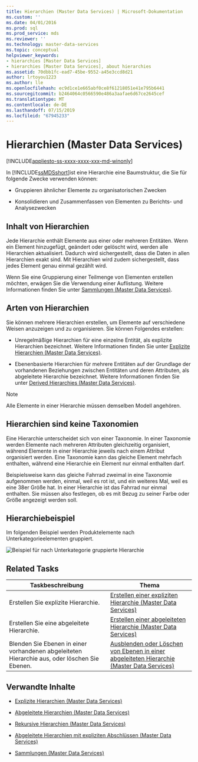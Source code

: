 ```yaml
---
title: Hierarchien (Master Data Services) | Microsoft-Dokumentation
ms.custom: ''
ms.date: 04/01/2016
ms.prod: sql
ms.prod_service: mds
ms.reviewer: ''
ms.technology: master-data-services
ms.topic: conceptual
helpviewer_keywords:
- hierarchies [Master Data Services]
- hierarchies [Master Data Services], about hierarchies
ms.assetid: 70dbb1fc-ead7-45be-9552-a45e3ccd8d21
author: lrtoyou1223
ms.author: lle
ms.openlocfilehash: ec9d1ce1e665abf0ce8f61218051e41e795b6441
ms.sourcegitcommit: b2464064c0566590e486a3aafae6d67ce2645cef
ms.translationtype: MT
ms.contentlocale: de-DE
ms.lasthandoff: 07/15/2019
ms.locfileid: "67945233"
---
```

# <a name="hierarchies-master-data-services"></a>Hierarchien (Master Data Services)

[!INCLUDE[appliesto-ss-xxxx-xxxx-xxx-md-winonly](../includes/appliesto-ss-xxxx-xxxx-xxx-md-winonly.md)]

  In [!INCLUDE[ssMDSshort](../includes/ssmdsshort-md.md)]ist eine Hierarchie eine Baumstruktur, die Sie für folgende Zwecke verwenden können:  
  
-   Gruppieren ähnlicher Elemente zu organisatorischen Zwecken  
  
-   Konsolidieren und Zusammenfassen von Elementen zu Berichts- und Analysezwecken  
  
## <a name="what-hierarchies-contain"></a>Inhalt von Hierarchien  
 Jede Hierarchie enthält Elemente aus einer oder mehreren Entitäten. Wenn ein Element hinzugefügt, geändert oder gelöscht wird, werden alle Hierarchien aktualisiert. Dadurch wird sichergestellt, dass die Daten in allen Hierarchien exakt sind. Mit Hierarchien wird zudem sichergestellt, dass jedes Element genau einmal gezählt wird.  
  
 Wenn Sie eine Gruppierung einer Teilmenge von Elementen erstellen möchten, erwägen Sie die Verwendung einer Auflistung. Weitere Informationen finden Sie unter [Sammlungen &#40;Master Data Services&#41;](../master-data-services/collections-master-data-services.md).  
  
## <a name="kinds-of-hierarchies"></a>Arten von Hierarchien  
 Sie können mehrere Hierarchien erstellen, um Elemente auf verschiedene Weisen anzuzeigen und zu organisieren. Sie können Folgendes erstellen:  
  
-   Unregelmäßige Hierarchien für eine einzelne Entität, als explizite Hierarchien bezeichnet. Weitere Informationen finden Sie unter [Explizite Hierarchien &#40;Master Data Services&#41;](../master-data-services/explicit-hierarchies-master-data-services.md).  
  
-   Ebenenbasierte Hierarchien für mehrere Entitäten auf der Grundlage der vorhandenen Beziehungen zwischen Entitäten und deren Attributen, als abgeleitete Hierarchie bezeichnet. Weitere Informationen finden Sie unter [Derived Hierarchies &#40;Master Data Services&#41;](../master-data-services/derived-hierarchies-master-data-services.md).  
  
> [!NOTE]  
>  Alle Elemente in einer Hierarchie müssen demselben Modell angehören.  
  
## <a name="hierarchies-are-not-taxonomies"></a>Hierarchien sind keine Taxonomien  
 Eine Hierarchie unterscheidet sich von einer Taxonomie. In einer Taxonomie werden Elemente nach mehreren Attributen gleichzeitig organisiert, während Elemente in einer Hierarchie jeweils nach einem Attribut organisiert werden. Eine Taxonomie kann das gleiche Element mehrfach enthalten, während eine Hierarchie ein Element nur einmal enthalten darf.  
  
 Beispielsweise kann das gleiche Fahrrad zweimal in eine Taxonomie aufgenommen werden, einmal, weil es rot ist, und ein weiteres Mal, weil es eine 38er Größe hat. In einer Hierarchie ist das Fahrrad nur einmal enthalten. Sie müssen also festlegen, ob es mit Bezug zu seiner Farbe oder Größe angezeigt werden soll.  
  
## <a name="hierarchy-example"></a>Hierarchiebeispiel  
 Im folgenden Beispiel werden Produktelemente nach Unterkategorieelementen gruppiert.  
  
 ![Beispiel für nach Unterkategorie gruppierte Hierarchie](../master-data-services/media/mds-conc-hierarchy.gif "Hierarchy Grouped by Subcategory Example")  
  
## <a name="related-tasks"></a>Related Tasks  
  
|Taskbeschreibung|Thema|  
|----------------------|-----------|  
|Erstellen Sie explizite Hierarchie.|[Erstellen einer expliziten Hierarchie &#40;Master Data Services&#41;](../master-data-services/create-an-explicit-hierarchy-master-data-services.md)|  
|Erstellen Sie eine abgeleitete Hierarchie.|[Erstellen einer abgeleiteten Hierarchie &#40;Master Data Services&#41;](../master-data-services/create-a-derived-hierarchy-master-data-services.md)|  
|Blenden Sie Ebenen in einer vorhandenen abgeleiteten Hierarchie aus, oder löschen Sie Ebenen.|[Ausblenden oder Löschen von Ebenen in einer abgeleiteten Hierarchie &#40;Master Data Services&#41;](../master-data-services/hide-or-delete-levels-in-a-derived-hierarchy-master-data-services.md)|  
  
## <a name="related-content"></a>Verwandte Inhalte  
  
-   [Explizite Hierarchien &#40;Master Data Services&#41;](../master-data-services/explicit-hierarchies-master-data-services.md)  
  
-   [Abgeleitete Hierarchien &#40;Master Data Services&#41;](../master-data-services/derived-hierarchies-master-data-services.md)  
  
-   [Rekursive Hierarchien &#40;Master Data Services&#41;](../master-data-services/recursive-hierarchies-master-data-services.md)  
  
-   [Abgeleitete Hierarchien mit expliziten Abschlüssen &#40;Master Data Services&#41;](../master-data-services/derived-hierarchies-with-explicit-caps-master-data-services.md)  
  
-   [Sammlungen &#40;Master Data Services&#41;](../master-data-services/collections-master-data-services.md)  
  
  
